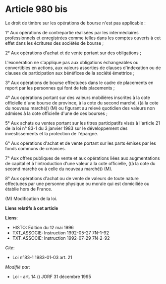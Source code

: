 # Article 980 bis

Le droit de timbre sur les opérations de bourse n'est pas applicable :

1° Aux opérations de contrepartie réalisées par les intermédiaires professionnels et enregistrées comme telles dans les
comptes ouverts à cet effet dans les écritures des sociétés de bourse ;

2° Aux opérations d'achat et de vente portant sur des obligations ;

L'exonération ne s'applique pas aux obligations échangeables ou convertibles en actions, aux valeurs assorties de clauses
d'indexation ou de clauses de participation aux bénéfices de la société émettrice ;

3° Aux opérations de bourse effectuées dans le cadre de placements en report par les personnes qui font de tels placements ;

4° Aux opérations portant sur des valeurs mobilières inscrites à la cote officielle d'une bourse de province, à la cote du
second marché, ((à la cote du nouveau marché)) (M) ou figurant au relevé quotidien des valeurs non admises à la cote
officielle d'une de ces bourses ;

5° Aux achats ou ventes portant sur les titres participatifs visés à l'article 21 de la loi n° 83-1 du 3 janvier 1983 sur le
développement des investissements et la protection de l'épargne.

6° Aux opérations d'achat et de vente portant sur les parts émises par les fonds communs de créances.

7° Aux offres publiques de vente et aux opérations liées aux augmentations de capital et à l'introduction d'une valeur à la
cote officielle, ((à la cote du second marché ou à celle du nouveau marché)) (M).

8° Aux opérations d'achat ou de vente de valeurs de toute nature effectuées par une personne physique ou morale qui est
domiciliée ou établie hors de France.

(M) Modification de la loi.

**Liens relatifs à cet article**

**Liens**:

  - HISTO: Edition du 12 mai 1996
  - TXT_ASSOCIE: Instruction 1992-05-27 7N-1-92
  - TXT_ASSOCIE: Instruction 1992-07-29 7N-2-92

_Cite_:

  - Loi n°83-1 1983-01-03 art. 21

_Modifié par_:

  - Loi - art. 14 () JORF 31 décembre 1995
